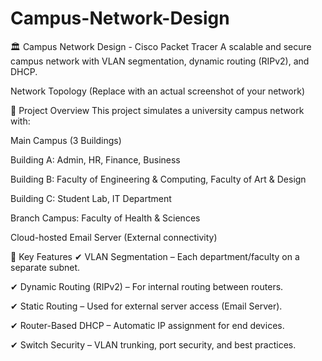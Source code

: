 # Campus-Network-Design

🏛 Campus Network Design - Cisco Packet Tracer
A scalable and secure campus network with VLAN segmentation, dynamic routing (RIPv2), and DHCP.

Network Topology (Replace with an actual screenshot of your network)

📌 Project Overview
This project simulates a university campus network with:

Main Campus (3 Buildings)

Building A: Admin, HR, Finance, Business

Building B: Faculty of Engineering & Computing, Faculty of Art & Design

Building C: Student Lab, IT Department

Branch Campus: Faculty of Health & Sciences

Cloud-hosted Email Server (External connectivity)

🔧 Key Features
✔ VLAN Segmentation – Each department/faculty on a separate subnet.

✔ Dynamic Routing (RIPv2) – For internal routing between routers.

✔ Static Routing – Used for external server access (Email Server).

✔ Router-Based DHCP – Automatic IP assignment for end devices.

✔ Switch Security – VLAN trunking, port security, and best practices.

